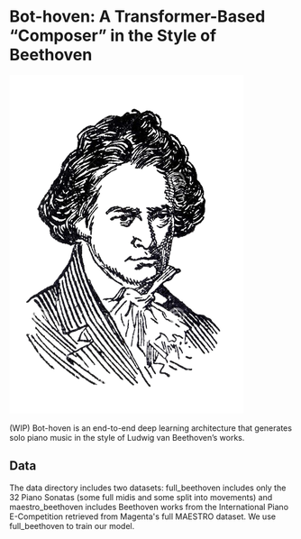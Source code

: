 # Bot-hoven: A Transformer-Based “Composer” in the Style of Beethoven

![Beethoven Sketch](./images/beethoven.png)

(WIP) Bot-hoven is an end-to-end deep learning architecture that generates solo piano music in the style of Ludwig van Beethoven’s works.

## Data

The data directory includes two datasets: full_beethoven includes only the 32 Piano Sonatas (some full midis and some split into movements) and maestro_beethoven includes Beethoven works from the International Piano E-Competition retrieved from Magenta's full MAESTRO dataset. We use full_beethoven to train our model.